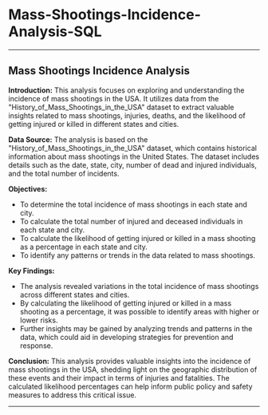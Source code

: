 # Mass-Shootings-Incidence-Analysis-SQL


---

## Mass Shootings Incidence Analysis

**Introduction:**
This analysis focuses on exploring and understanding the incidence of mass shootings in the USA. It utilizes data from the "History_of_Mass_Shootings_in_the_USA" dataset to extract valuable insights related to mass shootings, injuries, deaths, and the likelihood of getting injured or killed in different states and cities.

**Data Source:**
The analysis is based on the "History_of_Mass_Shootings_in_the_USA" dataset, which contains historical information about mass shootings in the United States. The dataset includes details such as the date, state, city, number of dead and injured individuals, and the total number of incidents.

**Objectives:**
- To determine the total incidence of mass shootings in each state and city.
- To calculate the total number of injured and deceased individuals in each state and city.
- To calculate the likelihood of getting injured or killed in a mass shooting as a percentage in each state and city.
- To identify any patterns or trends in the data related to mass shootings.

**Key Findings:**
- The analysis revealed variations in the total incidence of mass shootings across different states and cities.
- By calculating the likelihood of getting injured or killed in a mass shooting as a percentage, it was possible to identify areas with higher or lower risks.
- Further insights may be gained by analyzing trends and patterns in the data, which could aid in developing strategies for prevention and response.

**Conclusion:**
This analysis provides valuable insights into the incidence of mass shootings in the USA, shedding light on the geographic distribution of these events and their impact in terms of injuries and fatalities. The calculated likelihood percentages can help inform public policy and safety measures to address this critical issue.

---
